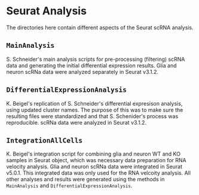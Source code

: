 # Seurat Analysis
The directories here contain different aspects of the Seurat scRNA analysis.

## `MainAnalysis`
S. Schneider's main analysis scripts for pre-processing (filtering) scRNA data and generating the initial differential expression results. Glia and neuron scRNa data were analyzed separately in Seurat v3.1.2.

## `DifferentialExpressionAnalysis`
K. Beigel's replication of S. Schneider's differential expresison analysis, using updated cluster names. The purpose of this was to make sure the resulting files were standardized and that S. Schenider's process was reproducible. scRNa data were analyzed in Seurat v3.1.2. 

## `IntegrationAllCells`
K. Beigel's integration script for combining glia and neuron WT and KO samples in Seurat object, which was necessary data preparation for RNA velocity analysis. Glia and neuron scRNa data were integrated in Seurat v5.0.1. This integrated data was only used for the RNA velcoity analysis. All other analyses and results were generated using the methods in `MainAnalysis` and `DifferentialExpressionAnalysis`.
